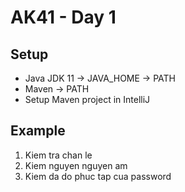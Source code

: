 # AK41 - Day 1

## Setup
- Java JDK 11 -> JAVA_HOME -> PATH
- Maven -> PATH
- Setup Maven project in IntelliJ

## Example

1. Kiem tra chan le
2. Kiem nguyen nguyen am
3. Kiem da do phuc tap cua password